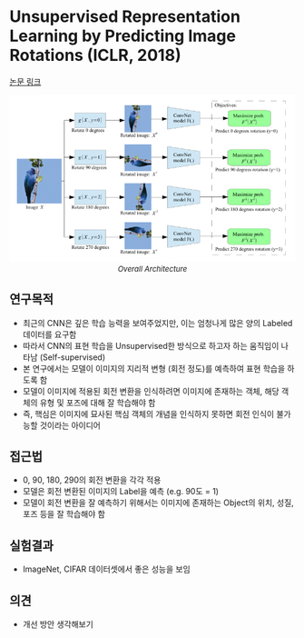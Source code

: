 # Unsupervised Representation Learning by Predicting Image Rotations (ICLR, 2018)

[논문 링크](https://arxiv.org/abs/1803.07728)

<p align="center">
    <img width="600" alt='fig1' src="../img/gidaris2018unsupervised.png?raw=true"></br>
    <em><font size=2>Overall Architecture</font></em>
</p>

## 연구목적
- 최근의 CNN은 깊은 학습 능력을 보여주었지만, 이는 엄청나게 많은 양의 Labeled 데이터를 요구함 
- 따라서 CNN의 표현 학습을 Unsupervised한 방식으로 하고자 하는 움직임이 나타남 (Self-supervised) 
- 본 연구에서는 모델이 이미지의 지리적 변형 (회전 정도)를 예측하여 표현 학습을 하도록 함 
- 모델이 이미지에 적용된 회전 변환을 인식하려면 이미지에 존재하는 객체, 해당 객체의 유형 및 포즈에 대해 잘 학습해야 함 
- 즉, 핵심은 이미지에 묘사된 핵심 객체의 개념을 인식하지 못하면 회전 인식이 불가능할 것이라는 아이디어 

## 접근법
- 0, 90, 180, 290의 회전 변환을 각각 적용 
- 모델은 회전 변환된 이미지의 Label을 예측 (e.g. 90도 = 1) 
- 모델이 회전 변환을 잘 예측하기 위해서는 이미지에 존재하는 Object의 위치, 성질, 포즈 등을 잘 학습해야 함 

## 실험결과
- ImageNet, CIFAR 데이터셋에서 좋은 성능을 보임 

## 의견
- 개선 방안 생각해보기
